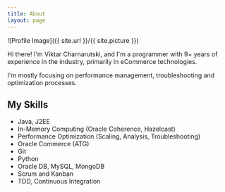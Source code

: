 ```yaml
---
title: About
layout: page
---
```

![Profile Image]({{ site.url }}/{{ site.picture }})

<p>Hi there! I'm Viktar Charnarutski, and I'm a programmer with 9+ years
of experience in the industry, primarily in eCommerce technologies.</p>

<p>I'm mostly focusing on performance management, troubleshooting and
optimization processes.</p>

## My Skills

<ul class="skill-list">
	<li>Java, J2EE</li>
	<li>In-Memory Computing (Oracle Coherence, Hazelcast)</li>
	<li>Performance Optimization (Scaling, Analysis, Troubleshooting)</li>
	<li>Oracle Commerce (ATG)</li>
	<li>Git</li>
	<li>Python</li>
	<li>Oracle DB, MySQL, MongoDB</li>
	<li>Scrum and Kanban</li>
	<li>TDD, Continuous Integration</li>
</ul>
